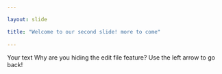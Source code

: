 ```yaml
---

layout: slide

title: "Welcome to our second slide! more to come"
 
---
```


Your text
Why are you hiding the edit file feature?
Use the left arrow to go back!
